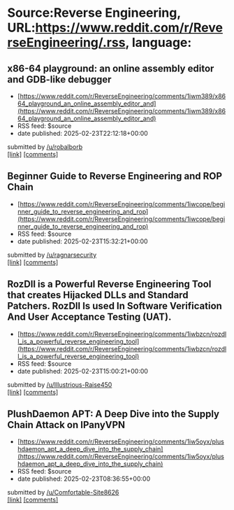 # Source:Reverse Engineering, URL:https://www.reddit.com/r/ReverseEngineering/.rss, language:

## x86-64 playground: an online assembly editor and GDB-like debugger
 - [https://www.reddit.com/r/ReverseEngineering/comments/1iwm389/x8664_playground_an_online_assembly_editor_and](https://www.reddit.com/r/ReverseEngineering/comments/1iwm389/x8664_playground_an_online_assembly_editor_and)
 - RSS feed: $source
 - date published: 2025-02-23T22:12:18+00:00

&#32; submitted by &#32; <a href="https://www.reddit.com/user/robalborb"> /u/robalborb </a> <br/> <span><a href="http://x64.halb.it">[link]</a></span> &#32; <span><a href="https://www.reddit.com/r/ReverseEngineering/comments/1iwm389/x8664_playground_an_online_assembly_editor_and/">[comments]</a></span>

## Beginner Guide to Reverse Engineering and ROP Chain
 - [https://www.reddit.com/r/ReverseEngineering/comments/1iwcope/beginner_guide_to_reverse_engineering_and_rop](https://www.reddit.com/r/ReverseEngineering/comments/1iwcope/beginner_guide_to_reverse_engineering_and_rop)
 - RSS feed: $source
 - date published: 2025-02-23T15:32:21+00:00

&#32; submitted by &#32; <a href="https://www.reddit.com/user/ragnarsecurity"> /u/ragnarsecurity </a> <br/> <span><a href="https://medium.com/@ragnarsecurity/introduction-to-rop-524cea630410">[link]</a></span> &#32; <span><a href="https://www.reddit.com/r/ReverseEngineering/comments/1iwcope/beginner_guide_to_reverse_engineering_and_rop/">[comments]</a></span>

## RozDll is a Powerful Reverse Engineering Tool that creates Hijacked DLLs and Standard Patchers. RozDll Is used In Software Verification And User Acceptance Testing (UAT).
 - [https://www.reddit.com/r/ReverseEngineering/comments/1iwbzcn/rozdll_is_a_powerful_reverse_engineering_tool](https://www.reddit.com/r/ReverseEngineering/comments/1iwbzcn/rozdll_is_a_powerful_reverse_engineering_tool)
 - RSS feed: $source
 - date published: 2025-02-23T15:00:21+00:00

&#32; submitted by &#32; <a href="https://www.reddit.com/user/Illustrious-Raise450"> /u/Illustrious-Raise450 </a> <br/> <span><a href="https://github.com/EXETOOLSNET/RozDll/releases/tag/Patcher">[link]</a></span> &#32; <span><a href="https://www.reddit.com/r/ReverseEngineering/comments/1iwbzcn/rozdll_is_a_powerful_reverse_engineering_tool/">[comments]</a></span>

## PlushDaemon APT: A Deep Dive into the Supply Chain Attack on IPanyVPN
 - [https://www.reddit.com/r/ReverseEngineering/comments/1iw5oyx/plushdaemon_apt_a_deep_dive_into_the_supply_chain](https://www.reddit.com/r/ReverseEngineering/comments/1iw5oyx/plushdaemon_apt_a_deep_dive_into_the_supply_chain)
 - RSS feed: $source
 - date published: 2025-02-23T08:36:55+00:00

&#32; submitted by &#32; <a href="https://www.reddit.com/user/Comfortable-Site8626"> /u/Comfortable-Site8626 </a> <br/> <span><a href="https://www.reco.ai/blog/plushdaemon-apt-supply-chain-attack">[link]</a></span> &#32; <span><a href="https://www.reddit.com/r/ReverseEngineering/comments/1iw5oyx/plushdaemon_apt_a_deep_dive_into_the_supply_chain/">[comments]</a></span>

